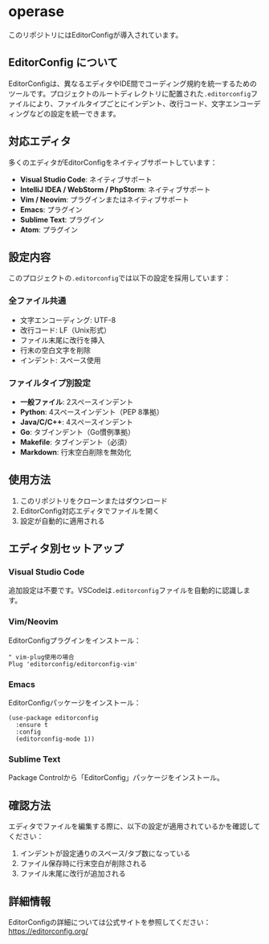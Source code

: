 # operase

このリポジトリにはEditorConfigが導入されています。

## EditorConfig について

EditorConfigは、異なるエディタやIDE間でコーディング規約を統一するためのツールです。プロジェクトのルートディレクトリに配置された`.editorconfig`ファイルにより、ファイルタイプごとにインデント、改行コード、文字エンコーディングなどの設定を統一できます。

## 対応エディタ

多くのエディタがEditorConfigをネイティブサポートしています：

- **Visual Studio Code**: ネイティブサポート
- **IntelliJ IDEA / WebStorm / PhpStorm**: ネイティブサポート
- **Vim / Neovim**: プラグインまたはネイティブサポート
- **Emacs**: プラグイン
- **Sublime Text**: プラグイン
- **Atom**: プラグイン

## 設定内容

このプロジェクトの`.editorconfig`では以下の設定を採用しています：

### 全ファイル共通
- 文字エンコーディング: UTF-8
- 改行コード: LF（Unix形式）
- ファイル末尾に改行を挿入
- 行末の空白文字を削除
- インデント: スペース使用

### ファイルタイプ別設定
- **一般ファイル**: 2スペースインデント
- **Python**: 4スペースインデント（PEP 8準拠）
- **Java/C/C++**: 4スペースインデント
- **Go**: タブインデント（Go慣例準拠）
- **Makefile**: タブインデント（必須）
- **Markdown**: 行末空白削除を無効化

## 使用方法

1. このリポジトリをクローンまたはダウンロード
2. EditorConfig対応エディタでファイルを開く
3. 設定が自動的に適用される

## エディタ別セットアップ

### Visual Studio Code
追加設定は不要です。VSCodeは`.editorconfig`ファイルを自動的に認識します。

### Vim/Neovim
EditorConfigプラグインをインストール：
```vim
" vim-plug使用の場合
Plug 'editorconfig/editorconfig-vim'
```

### Emacs
EditorConfigパッケージをインストール：
```elisp
(use-package editorconfig
  :ensure t
  :config
  (editorconfig-mode 1))
```

### Sublime Text
Package Controlから「EditorConfig」パッケージをインストール。

## 確認方法

エディタでファイルを編集する際に、以下の設定が適用されているかを確認してください：

1. インデントが設定通りのスペース/タブ数になっている
2. ファイル保存時に行末空白が削除される
3. ファイル末尾に改行が追加される

## 詳細情報

EditorConfigの詳細については公式サイトを参照してください：
https://editorconfig.org/